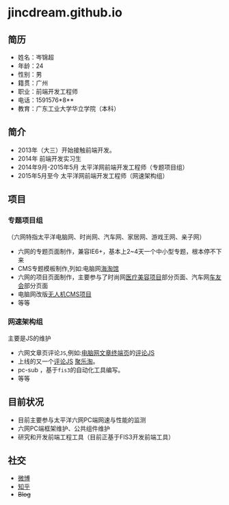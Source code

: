 # jincdream.github.io
## 简历

- 姓名：岑锦超
- 年龄：24
- 性别：男
- 籍贯：广州
- 职业：前端开发工程师
- 电话：1591576\*8\*\*
- 教育：广东工业大学华立学院（本科）

## 简介

* 2013年（大三）开始接触前端开发。
* 2014年 前端开发实习生
* 2014年9月-2015年5月 太平洋网前端开发工程师（专题项目组）
* 2015年5月至今 太平洋网前端开发工程师（网速架构组）

## 项目

### 专题项目组

（六网特指太平洋电脑网、时尚网、汽车网、家居网、游戏王网、亲子网）

- 六网的专题页面制作，兼容IE6+，基本上2~4天一个中小型专题，根本停不下来
- CMS专题模板制作,列如:电脑网[海淘馆](http://best.pconline.com.cn/haitao/jp)
- 六网的项目页面制作，主要参与了时尚网[医疗美容项目](http://plastic.pclady.com.cn/)部分页面、汽车网[车友会](http://club.pcauto.com.cn/)部分页面
- 电脑网改版[无人机CMS项目](http://drone.pconline.com.cn/)
- 等等

### 网速架构组

主要是JS的维护

- 六网文章页评论``JS``,例如:[电脑网文章终端页](http://mobile.pconline.com.cn/669/6693098.html)的[评论JS](http://js.3conline.com/pconline/common/js/cmt.js)
- 上线的又一个[评论JS](http://js.3conline.com/js/common/modules/cmt.js) [聚乐淘](http://buy.pconline.com.cn/discount/549/)。
- pc-sub ，基于`fis3`的自动化工具编写。
- 等等

## 目前状况
- 目前主要参与太平洋六网PC端网速与性能的监测
- 六网PC端框架维护、公共组件维护
- 研究和开发前端工程工具（目前正基于FIS3开发前端工具）

## 社交
- [微博](http://weibo.com/275727449)
- [知乎](http://www.zhihu.com/people/cen-jin-chao)
- ~~Blog~~
